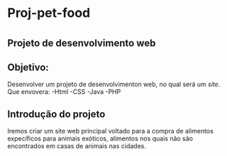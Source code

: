 ### <h1> Proj-pet-food <h1>
## Projeto de desenvolvimento web 

## Objetivo:
Desenvolver um projeto de desenvolvimenton web, no qual será um *site*.
Que envovera: 
-Html
-CSS
-Java
-PHP

## Introdução do projeto
Iremos criar um site web principal voltado para a compra de alimentos expecíficos para animais exóticos, alimentos nos quais não são encontrados em casas de animais nas cidades.
